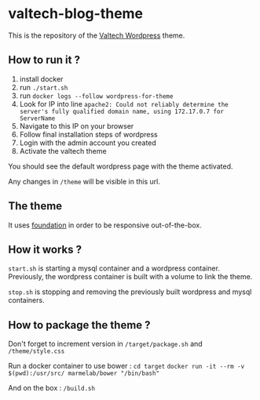 valtech-blog-theme
==================

This is the repository of the [Valtech Wordpress](blog.valtech.fr) theme.

How to run it ?
-------------

 1. install docker
 1. run `./start.sh`
 1. run `docker logs --follow wordpress-for-theme`
 1. Look for IP into line `apache2: Could not reliably determine the server's fully qualified domain name, using 172.17.0.7 for ServerName`
 1. Navigate to this IP on your browser
 1. Follow final installation steps of wordpress
 1. Login with the admin account you created
 1. Activate the valtech theme

You should see the default wordpress page with the theme activated.

Any changes in `/theme` will be visible in this url.


The theme
---------

It uses [foundation](http://foundation.zurb.com) in order to be responsive out-of-the-box.


How it works ?
--------------

`start.sh` is starting a mysql container and a wordpress container. Previously, the wordpress container is built with a volume to link the theme.

`stop.sh` is stopping and removing the previously built wordpress and mysql containers.


How to package the theme ?
--------------------------

Don't forget to increment version in `/target/package.sh` and `/theme/style.css`

Run a docker container to use bower :
`cd target`
`docker run -it --rm -v $(pwd):/usr/src/ marmelab/bower "/bin/bash"`

And on the box :
`/build.sh`